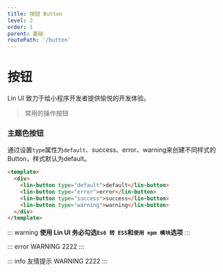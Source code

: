 ```yaml
---
title: 按钮 Button
level: 2
order: 1
parent: 基础
routePath: '/button'
---
```


# 按钮
Lin UI 致力于给小程序开发者提供愉悦的开发体验。

> 常用的操作按钮

### 主题色按钮

通过设置`type`属性为`default`、success、error、warning来创建不同样式的Button，样式默认为default。

```html
<template>
  <div>
    <lin-button type="default">default</lin-button>
    <lin-button type="error">error</lin-button>
    <lin-button type="success">success</lin-button>
    <lin-button type="warning">warning</lin-button>
  </div>
</template>
```
::: warning
**使用 Lin UI 务必勾选`Es6 转 ES5`和`使用 npm 模块`选项**
:::

::: error
  WARNING 2222
:::

::: info
  友情提示
  WARNING 2222
:::